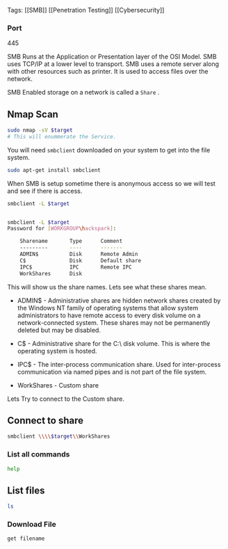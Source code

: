 Tags: [[SMB]] [[Penetration Testing]] [[Cybersecurity]]

### Port 
445

SMB Runs at the Application or Presentation layer of the OSI Model. SMB uses TCP/IP at a lower level to transport. SMB uses a remote server along with other resources such as printer. It is used to access files over the network. 

SMB Enabled storage on a network is called a `Share` .

## Nmap Scan

```Bash
sudo nmap -sV $target
# This will enummerate the Service. 
```

You will need `smbclient` downloaded on your system to get into the file system. 

```bash
sudo apt-get install smbclient
```


When SMB is setup sometime there is anonymous access so we will test and see if there is access. 

```Bash
smbclient -L $target


smbclient -L $target                                        
Password for [WORKGROUP\hackspark]:

	Sharename       Type      Comment
	---------       ----      -------
	ADMIN$          Disk      Remote Admin
	C$              Disk      Default share
	IPC$            IPC       Remote IPC
	WorkShares      Disk      

```

This will show us the share names. Lets see what these shares mean.

- ADMIN$ - Administrative shares are hidden network shares created by the Windows NT family of operating systems that allow system administrators to have remote access to every disk volume on a network-connected system. These shares may not be permanently deleted but may be disabled.

- C$ - Administrative share for the C:\ disk volume. This is where the operating system is hosted.

- IPC$ - The inter-process communication share. Used for inter-process communication via named pipes and is not part of the file system.

- WorkShares - Custom share

Lets Try to connect to the Custom share. 

## Connect to share

```Bash
smbclient \\\\$target\\WorkShares
```

### List all commands

```Bash
help
```

## List files

```bash
ls
```

### Download File

```Bash
get filename
```


